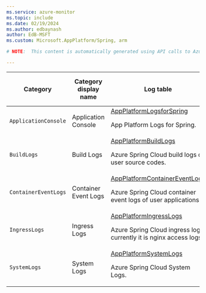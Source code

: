 ```yaml
---
ms.service: azure-monitor
ms.topic: include
ms.date: 02/19/2024
ms.author: edbaynash
author: EdB-MSFT
ms.custom: Microsoft.AppPlatform/Spring, arm

# NOTE:  This content is automatically generated using API calls to Azure. Any edits made on these files will be overwritten in the next run of the script. 

---
```

  
  
|Category|Category display name| Log table| [Supports basic log plan](/azure/azure-monitor/logs/basic-logs-configure?tabs=portal-1#compare-the-basic-and-analytics-log-data-plans)|[Supports ingestion-time transformation](/azure/azure-monitor/essentials/data-collection-transformations)| Example queries |Costs to export|
|---|---|---|---|---|---|---|
|`ApplicationConsole` |Application Console |[AppPlatformLogsforSpring](/azure/azure-monitor/reference/tables/appplatformlogsforspring)<p>App Platform Logs for Spring.|No|Yes|[Queries](../../queries/appplatformlogsforspring.md)|No |
|`BuildLogs` |Build Logs |[AppPlatformBuildLogs](/azure/azure-monitor/reference/tables/appplatformbuildlogs)<p>Azure Spring Cloud build logs of user source codes.|No|No||Yes |
|`ContainerEventLogs` |Container Event Logs |[AppPlatformContainerEventLogs](/azure/azure-monitor/reference/tables/appplatformcontainereventlogs)<p>Azure Spring Cloud container event logs of user applications.|No|No||Yes |
|`IngressLogs` |Ingress Logs |[AppPlatformIngressLogs](/azure/azure-monitor/reference/tables/appplatformingresslogs)<p>Azure Spring Cloud ingress logs, currently it is nginx access logs.|No|Yes||Yes |
|`SystemLogs` |System Logs |[AppPlatformSystemLogs](/azure/azure-monitor/reference/tables/appplatformsystemlogs)<p>Azure Spring Cloud System Logs.|No|Yes|[Queries](../../queries/appplatformsystemlogs.md)|No |